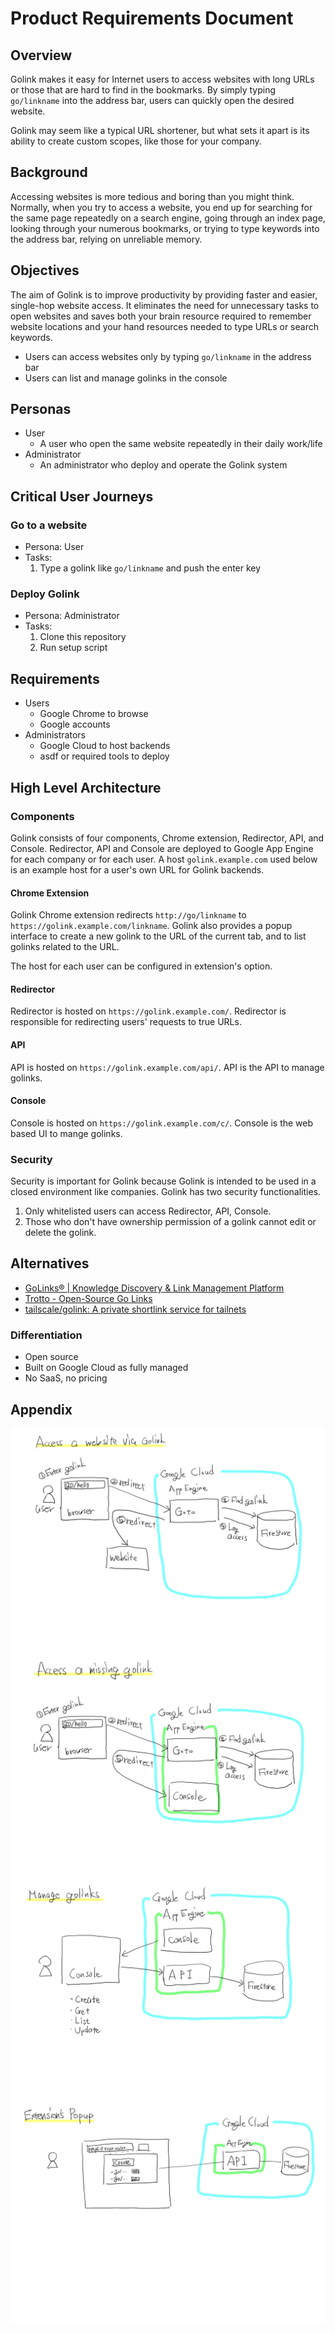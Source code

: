 # Product Requirements Document

## Overview

Golink makes it easy for Internet users to access websites with long URLs or those that are hard to find in the bookmarks.
By simply typing `go/linkname` into the address bar, users can quickly open the desired website.

Golink may seem like a typical URL shortener, but what sets it apart is its ability to create custom scopes, like those for your company.

## Background

Accessing websites is more tedious and boring than you might think.
Normally, when you try to access a website, you end up for searching for the same page repeatedly on a search engine, going through an index page, looking through your numerous bookmarks, or trying to type keywords into the address bar, relying on unreliable memory.

## Objectives

The aim of Golink is to improve productivity by providing faster and easier, single-hop website access.
It eliminates the need for unnecessary tasks to open websites and saves both your brain resource required to remember website locations and your hand resources needed to type URLs or search keywords.

- Users can access websites only by typing `go/linkname` in the address bar
- Users can list and manage golinks in the console

## Personas

- User
  - A user who open the same website repeatedly in their daily work/life
- Administrator
  - An administrator who deploy and operate the Golink system

## Critical User Journeys

### Go to a website

- Persona: User
- Tasks:
  1. Type a golink like `go/linkname` and push the enter key

### Deploy Golink

- Persona: Administrator
- Tasks:
  1. Clone this repository
  2. Run setup script

## Requirements

- Users
  - Google Chrome to browse
  - Google accounts
- Administrators
  - Google Cloud to host backends
  - asdf or required tools to deploy

## High Level Architecture

### Components

Golink consists of four components, Chrome extension, Redirector, API, and Console.
Redirector, API and Console are deployed to Google App Engine for each company or for each user.
A host `golink.example.com` used below is an example host for a user's own URL for Golink backends.

#### Chrome Extension

Golink Chrome extension redirects `http://go/linkname` to `https://golink.example.com/linkname`.
Golink also provides a popup interface to create a new golink to the URL of the current tab, and to list golinks related to the URL.

The host for each user can be configured in extension's option.

#### Redirector

Redirector is hosted on `https://golink.example.com/`.
Redirector is responsible for redirecting users' requests to true URLs.

#### API

API is hosted on `https://golink.example.com/api/`.
API is the API to manage golinks.

#### Console

Console is hosted on `https://golink.example.com/c/`.
Console is the web based UI to mange golinks.

### Security

Security is important for Golink because Golink is intended to be used in a closed environment like companies.
Golink has two security functionalities.

1. Only whitelisted users can access Redirector, API, Console.
2. Those who don't have ownership permission of a golink cannot edit or delete the golink.

## Alternatives

- [GoLinks® | Knowledge Discovery & Link Management Platform](https://www.golinks.io/)
- [Trotto - Open-Source Go Links](https://www.trot.to/)
- [tailscale/golink: A private shortlink service for tailnets](https://github.com/tailscale/golink)

### Differentiation

- Open source
- Built on Google Cloud as fully managed
- No SaaS, no pricing

## Appendix

![access-website-via-golink](./access-a-website-via-golink.jpg)
![access-a-missing-golink](./access-a-missing-golink.jpg)
![manage-golinks.jpg](./manage-golinks.jpg)
![extensions-popup](./extensions-popup.jpg)
